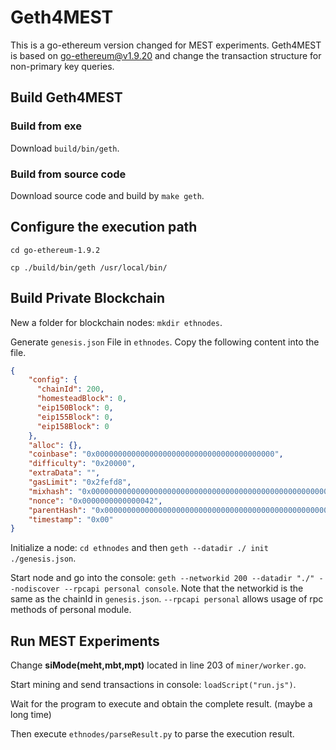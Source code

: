 # Geth4MEST
This is a go-ethereum version changed for MEST experiments. Geth4MEST is based on go-ethereum@v1.9.20 and change the transaction structure for non-primary key queries.

## Build Geth4MEST

### Build from exe
Download `build/bin/geth`.

### Build from source code
Download source code and build by `make geth`.

## Configure the execution path
`cd go-ethereum-1.9.2`

`cp ./build/bin/geth /usr/local/bin/`

## Build Private Blockchain
New a folder for blockchain nodes: `mkdir ethnodes`.

Generate `genesis.json` File in `ethnodes`. Copy the following content into the file.

```json:genesis.json
{
    "config": {
      "chainId": 200,
      "homesteadBlock": 0,
      "eip150Block": 0,
      "eip155Block": 0,
      "eip158Block": 0
    },
    "alloc": {},
    "coinbase": "0x0000000000000000000000000000000000000000",
    "difficulty": "0x20000",
    "extraData": "",
    "gasLimit": "0x2fefd8",
    "mixhash": "0x0000000000000000000000000000000000000000000000000000000000000000",
    "nonce": "0x0000000000000042",
    "parentHash": "0x0000000000000000000000000000000000000000000000000000000000000000",
    "timestamp": "0x00"
}
```

Initialize a node: `cd ethnodes` and then `geth --datadir ./ init ./genesis.json`.

Start node and go into the console: `geth --networkid 200 --datadir "./" --nodiscover --rpcapi personal console`. Note that the networkid is the same as the chainId in `genesis.json`. `--rpcapi personal` allows usage of rpc methods of personal module.

## Run MEST Experiments
Change **siMode(meht,mbt,mpt)** located in line 203 of `miner/worker.go`.

Start mining and send transactions in console: `loadScript("run.js")`.

Wait for the program to execute and obtain the complete result. (maybe a long time)

Then execute `ethnodes/parseResult.py` to parse the execution result.
